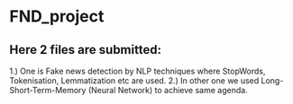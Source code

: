 # FND_project
## Here 2 files are submitted: 
1.) One is Fake news detection by NLP techniques where StopWords, Tokenisation, Lemmatization etc are used.
2.) In other one we used Long-Short-Term-Memory (Neural Network) to achieve same agenda.
